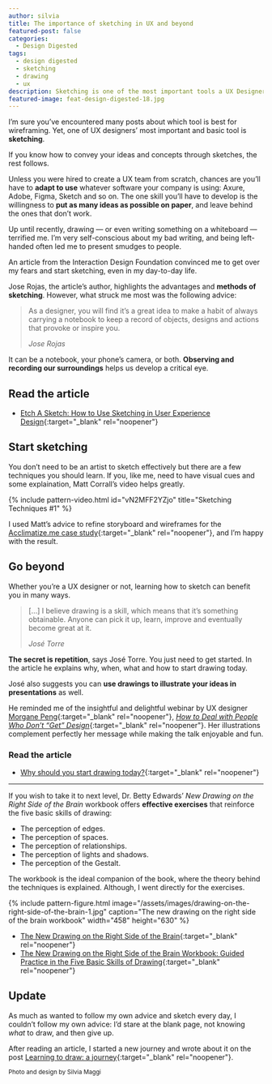 ```yaml
---
author: silvia
title: The importance of sketching in UX and beyond
featured-post: false
categories:
  - Design Digested
tags:
  - design digested
  - sketching
  - drawing
  - ux
description: Sketching is one of the most important tools a UX Designer should master. Let's explore why, how, and go beyond.
featured-image: feat-design-digested-18.jpg
---
```

I’m sure you’ve encountered many posts about which tool is best for wireframing. Yet, one of UX designers’ most important and basic tool is **sketching**.

<!--more-->

If you know how to convey your ideas and concepts through sketches, the rest follows.

Unless you were hired to create a UX team from scratch, chances are you’ll have to **adapt to use** whatever software your company is using: Axure, Adobe, Figma, Sketch and so on. The one skill you’ll have to develop is the willingness to **put as many ideas as possible on paper**, and leave behind the ones that don’t work.

Up until recently, drawing — or even writing something on a whiteboard — terrified me. I’m very self-conscious about my bad writing, and being left-handed often led me to present smudges to people.

An article from the Interaction Design Foundation convinced me to get over my fears and start sketching, even in my day-to-day life.

Jose Rojas, the article’s author, highlights the advantages and **methods of sketching**. However, what struck me most was the following advice:

> As a designer, you will find it’s a great idea to make a habit of always carrying a notebook to keep a record of objects, designs and actions that provoke or inspire you.
>
> <cite>Jose Rojas</cite>

It can be a notebook, your phone’s camera, or both. **Observing and recording our surroundings** helps us develop a critical eye.

## Read the article

* [Etch A Sketch: How to Use Sketching in User Experience Design](https://www.interaction-design.org/literature/article/etch-a-sketch-how-to-use-sketching-in-user-experience-design){:target="_blank" rel="noopener"}

## Start sketching

You don’t need to be an artist to sketch effectively but there are a few techniques you should learn. If you, like me, need to have visual cues and some explaination, Matt Corrall’s video helps greatly.

{% include pattern-video.html id="vN2MFF2YZjo" title="Sketching Techniques #1" %}

I used Matt’s advice to refine storyboard and wireframes for the [Acclimatize.me case study](https://silviamaggidesign.com/portfolio/case-study-acclimatize-me/){:target="_blank" rel="noopener"}, and I’m happy with the result.

## Go beyond

Whether you’re a UX designer or not, learning how to sketch can benefit you in many ways.

> […] I believe drawing is a skill, which means that it’s something obtainable. Anyone can pick it up, learn, improve and eventually become great at it.
>
> <cite>José Torre</cite>

**The secret is repetition**, says José Torre. You just need to get started. In the article he explains why, when, what and how to start drawing today.

José also suggests you can **use drawings to illustrate your ideas in presentations** as well.

He reminded me of the insightful and delightful webinar by UX designer [Morgane Peng](https://www.morganepeng.com/){:target="_blank" rel="noopener"}, [_How to Deal with People Who Don’t “Get” Design_](https://youtu.be/jXkMWvXx3MI){:target="_blank" rel="noopener"}. Her illustrations complement perfectly her message while making the talk enjoyable and fun.

### Read the article

* [Why should you start drawing today?](https://uxdesign.cc/why-should-you-start-drawing-today-6e7fb8956bd7){:target="_blank" rel="noopener"}

---

If you wish to take it to next level, Dr. Betty Edwards’ _New Drawing on the Right Side of the Brain_ workbook offers **effective exercises** that reinforce the five basic skills of drawing:

* The perception of edges.
* The perception of spaces.
* The perception of relationships.
* The perception of lights and shadows.
* The perception of the Gestalt.

The workbook is the ideal companion of the book, where the theory behind the techniques is explained. Although, I went directly for the exercises.

{% include pattern-figure.html image="/assets/images/drawing-on-the-right-side-of-the-brain-1.jpg" caption="The new drawing on the right side of the brain workbook" width="458" height="630" %}

* [The New Drawing on the Right Side of the Brain](https://www.goodreads.com/book/show/627206.The_New_Drawing_on_the_Right_Side_of_the_Brain){:target="_blank" rel="noopener"}
* [The New Drawing on the Right Side of the Brain Workbook: Guided Practice in the Five Basic Skills of Drawing](https://www.goodreads.com/book/show/74124.The_New_Drawing_on_the_Right_Side_of_the_Brain_Workbook){:target="_blank" rel="noopener"}

## Update

As much as wanted to follow my own advice and sketch every day, I couldn’t follow my own advice: I’d stare at the blank page, not knowing _what_ to draw, and then give up.

After reading an article, I started a new journey and wrote about it on the post [Learning to draw: a journey](https://silviamaggidesign.com/design/learning-to-draw/){:target="_blank" rel="noopener"}.

<small>Photo and design by Silvia Maggi</small>
